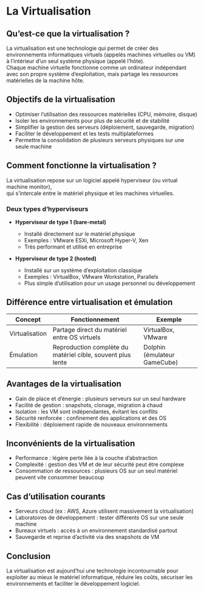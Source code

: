 # La Virtualisation

## Qu’est-ce que la virtualisation ?
La virtualisation est une technologie qui permet de créer des environnements informatiques virtuels 
(appelés machines virtuelles ou VM) à l’intérieur d’un seul système physique (appelé l’hôte).  
Chaque machine virtuelle fonctionne comme un ordinateur indépendant avec son propre 
système d’exploitation, mais partage les ressources matérielles de la machine hôte.

## Objectifs de la virtualisation
- Optimiser l’utilisation des ressources matérielles (CPU, mémoire, disque)  
- Isoler les environnements pour plus de sécurité et de stabilité  
- Simplifier la gestion des serveurs (déploiement, sauvegarde, migration)  
- Faciliter le développement et les tests multiplateformes  
- Permettre la consolidation de plusieurs serveurs physiques sur une seule machine

## Comment fonctionne la virtualisation ?
La virtualisation repose sur un logiciel appelé hyperviseur (ou virtual machine monitor),  
qui s’intercale entre le matériel physique et les machines virtuelles.

### Deux types d’hyperviseurs
- **Hyperviseur de type 1 (bare-metal)**  
  - Installé directement sur le matériel physique  
  - Exemples : VMware ESXi, Microsoft Hyper-V, Xen  
  - Très performant et utilisé en entreprise

- **Hyperviseur de type 2 (hosted)**  
  - Installé sur un système d’exploitation classique  
  - Exemples : VirtualBox, VMware Workstation, Parallels  
  - Plus simple d’utilisation pour un usage personnel ou développement

## Différence entre virtualisation et émulation

| Concept        | Fonctionnement                                    | Exemple |
|----------------|--------------------------------------------------|---------|
| Virtualisation | Partage direct du matériel entre OS virtuels     | VirtualBox, VMware |
| Émulation      | Reproduction complète du matériel cible, souvent plus lente | Dolphin (émulateur GameCube) |

## Avantages de la virtualisation
- Gain de place et d’énergie : plusieurs serveurs sur un seul hardware  
- Facilité de gestion : snapshots, clonage, migration à chaud  
- Isolation : les VM sont indépendantes, évitant les conflits  
- Sécurité renforcée : confinement des applications et des OS  
- Flexibilité : déploiement rapide de nouveaux environnements

## Inconvénients de la virtualisation
- Performance : légère perte liée à la couche d’abstraction  
- Complexité : gestion des VM et de leur sécurité peut être complexe  
- Consommation de ressources : plusieurs OS sur un seul matériel peuvent vite consommer beaucoup

## Cas d’utilisation courants
- Serveurs cloud (ex : AWS, Azure utilisent massivement la virtualisation)  
- Laboratoires de développement : tester différents OS sur une seule machine  
- Bureaux virtuels : accès à un environnement standardisé partout  
- Sauvegarde et reprise d’activité via des snapshots de VM

## Conclusion
La virtualisation est aujourd’hui une technologie incontournable pour exploiter au mieux le matériel 
informatique, réduire les coûts, sécuriser les environnements et faciliter le développement logiciel.

